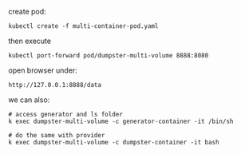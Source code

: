 create pod:

```
kubectl create -f multi-container-pod.yaml
```

then execute

```
kubectl port-forward pod/dumpster-multi-volume 8888:8080
```

open browser under:
```
http://127.0.0.1:8888/data
```

we can also:
```
# access generator and ls folder
k exec dumpster-multi-volume -c generator-container -it /bin/sh

# do the same with provider
k exec dumpster-multi-volume -c dumpster-container -it bash
```
